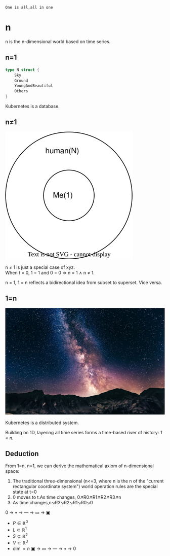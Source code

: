     One is all,all in one
    
# n

n is the n-dimensional world based on time series.

## n=1

```go
type N struct {
	Sky
	Ground
	YoungAndBeautiful 
	Others
}
```

Kubernetes is a database.


## n≠1

![image](1=N.svg)

n ≠ 1 is just a special case of xyz.  
When t = 0, 1 = 1 and 0 = 0 ⇒ n = 1 ∧ n ≠ 1.

n = 1, 1 = n reflects a bidirectional idea from subset to superset.
Vice versa.

## 1=n

![image](n.webp)

Kubernetes is a distributed system.

Building on 1D, layering all time series forms a time-based river of history: *1 = n*.

## Deduction

From 1=n, n=1, we can derive the mathematical axiom of n-dimensional space:
1. The traditional three-dimensional (n<=3, where n is the n of the "current rectangular coordinate system") world operation rules are the special state at t=0
1. 0 moves to t.As time changes, 0↗️R0↗️R1↗️R2↗️R3↗️n
1. As time changes,n↘️R3↘️R2↘️R1↘️R0↘️0

0 → • → ― → ▭ → ▣
- $P \in \mathbb{R}^0$
- $L \subset \mathbb{R}^1$
- $S \subset \mathbb{R}^2$
- $V \subset \mathbb{R}^3$
- $\dim = n$
▣ → ▭ → ― → • → 0
